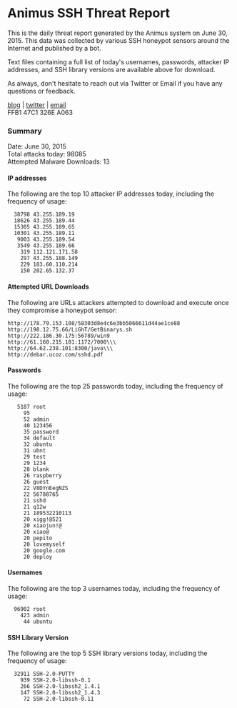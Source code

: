 # Animus SSH Threat Report

This is the daily threat report generated by the Animus system on June 30, 2015. This data was collected by various SSH honeypot sensors around the Internet and published by a bot.  

Text files containing a full list of today's usernames, passwords, attacker IP addresses, and SSH library versions are available above for download.  

As always, don't hesitate to reach out via Twitter or Email if you have any questions or feedback.  

[blog](http://morris.guru) | [twitter](https://twitter.com/andrew___morris) | [email](mailto:andrew@morris.guru)  
FFB1 47C1 326E A063  

### Summary

Date: June 30, 2015  
Total attacks today: 98085  
Attempted Malware Downloads: 13 

#### IP addresses
The following are the top 10 attacker IP addresses today, including the frequency of usage:
```
  38798 43.255.189.19
  18626 43.255.189.44
  15305 43.255.189.65
  10301 43.255.189.11
   9003 43.255.189.54
   3549 43.255.189.66
    319 112.121.171.58
    297 43.255.188.149
    229 183.60.110.214
    150 202.65.132.37
```

#### Attempted URL Downloads
The following are URLs attackers attempted to download and execute once they compromise a honeypot sensor:
```
http://178.79.153.108/58303d8e4c6e3bb5066611d44ae1ce88
http://198.12.75.66/LiGhT/GetBinarys.sh
http://222.186.30.175:56789/win9
http://61.160.215.101:1172/7000\\\
http://64.62.238.101:8300/java\\\
http://debar.ucoz.com/sshd.pdf
```

#### Passwords
The following are the top 25 passwords today, including the frequency of usage:
```
   5187 root
     95 
     52 admin
     40 123456
     35 password
     34 default
     32 ubuntu
     31 ubnt
     29 test
     29 1234
     28 blank
     26 raspberry
     26 guest
     22 V8DYnEegNZS
     22 56788765
     21 sshd
     21 q12w
     21 189532210113
     20 xigg!@521
     20 xiaojun!@
     20 xiao@
     20 pepito
     20 lovemyself
     20 google.com
     20 deploy
```

#### Usernames
The following are the top 3 usernames today, including the frequency of usage:
```
  96902 root
    423 admin
     44 ubuntu
```

#### SSH Library Version
The following are the top 5 SSH library versions today, including the frequency of usage:
```
  32911 SSH-2.0-PUTTY
    939 SSH-2.0-libssh-0.1
    266 SSH-2.0-libssh2_1.4.1
    147 SSH-2.0-libssh2_1.4.3
     72 SSH-2.0-libssh-0.11
```
